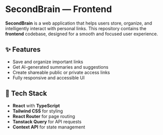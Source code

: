 # SecondBrain — Frontend

**SecondBrain** is a web application that helps users store, organize, and intelligently interact with personal links. This repository contains the **frontend** codebase, designed for a smooth and focused user experience.

## ✨ Features

-  Save and organize important links
-  Get AI-generated summaries and suggestions
-  Create shareable public or private access links
-  Fully responsive and accessible UI

## 🚀 Tech Stack

- **React** with **TypeScript**
- **Tailwind CSS** for styling
- **React Router** for page routing
- **Tanstack Query** for API requests
- **Context API** for state management